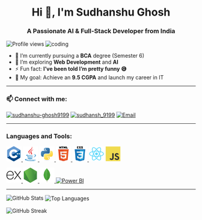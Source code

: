 <h1 align="center">Hi 👋, I'm Sudhanshu Ghosh</h1>
<h3 align="center">A Passionate AI & Full-Stack Developer from India</h3>

<img align="right" alt="coding" width="400" src="https://user-images.githubusercontent.com/74038190/212749447-bfb7e725-6987-49d9-ae85-2015e3e7cc41.gif">

<p align="left"> <img src="https://komarev.com/ghpvc/?username=sudhanshu9199&label=Profile%20views&color=0e75b6&style=flat" alt="Profile views" /> </p>

- 🌱 I’m currently pursuing a **BCA** degree (Semester 6)
- 🔭 I’m exploring **Web Development** and **AI**
- ⚡ Fun fact: **I’ve been told I’m pretty funny 😅**
- 🎯 My goal: Achieve an **9.5 CGPA** and launch my career in IT

---

<h3 align="left">📫 Connect with me:</h3>
<p align="left">
<a href="https://linkedin.com/in/sudhanshu-ghosh9199" target="blank"><img align="center" src="https://raw.githubusercontent.com/rahuldkjain/github-profile-readme-generator/master/src/images/icons/Social/linked-in-alt.svg" alt="sudhanshu-ghosh9199" height="30" width="40" /></a>
<a href="https://instagram.com/sudhansh_9199" target="blank"><img align="center" src="https://raw.githubusercontent.com/rahuldkjain/github-profile-readme-generator/master/src/images/icons/Social/instagram.svg" alt="sudhansh_9199" height="30" width="40" /></a>
<a href="mailto:sudhanshukumar9713@gmail.com"> <img align="center" src="https://raw.githubusercontent.com/rahuldkjain/github-profile-readme-generator/master/src/images/icons/Social/mail.svg" alt="Email" height="30" width="40" /> </a> 
</p>

---

<h3 align="left">Languages and Tools:</h3>
<p align="left">
<!-- <a href="https://www.cprogramming.com/" target="_blank" rel="noreferrer"> <img src="https://raw.githubusercontent.com/devicons/devicon/master/icons/c/c-original.svg" alt="c" width="40" height="40"/> </a> -->

<a href="https://www.w3schools.com/cpp/" target="_blank" rel="noreferrer"> <img src="https://raw.githubusercontent.com/devicons/devicon/master/icons/cplusplus/cplusplus-original.svg" alt="cplusplus" width="40" height="40"/> </a>
<a href="https://www.java.com" target="_blank" rel="noreferrer"> <img src="https://raw.githubusercontent.com/devicons/devicon/master/icons/java/java-original.svg" alt="java" width="40" height="40"/> </a>
<a href="https://www.python.org" target="_blank" rel="noreferrer"> <img src="https://raw.githubusercontent.com/devicons/devicon/master/icons/python/python-original.svg" alt="python" width="40" height="40"/>
<a href="https://www.w3.org/html/" target="_blank" rel="noreferrer"> <img src="https://raw.githubusercontent.com/devicons/devicon/master/icons/html5/html5-original-wordmark.svg" alt="html5" width="40" height="40"/> </a>
<a href="https://www.w3schools.com/css/" target="_blank" rel="noreferrer"> <img src="https://raw.githubusercontent.com/devicons/devicon/master/icons/css3/css3-original-wordmark.svg" alt="css3" width="40" height="40"/> </a>
<a href="https://reactjs.org/" title="React"><img src="https://raw.githubusercontent.com/devicons/devicon/master/icons/react/react-original.svg" alt="React" width="40" height="40" /></a>
<a href="https://developer.mozilla.org/en-US/docs/Web/JavaScript" target="_blank" rel="noreferrer" title="JavaScript"> <img src="https://raw.githubusercontent.com/devicons/devicon/master/icons/javascript/javascript-original.svg" alt="JavaScript" width="40" height="40"/> </a>

<a href="https://expressjs.com/" target="_blank" rel="noreferrer" title="ExpressJS"> <img src="https://raw.githubusercontent.com/devicons/devicon/master/icons/express/express-original.svg" alt="ExpressJS" width="40" height="40"/> </a>
<a href="https://nodejs.org/" target="_blank" rel="noreferrer" title="NodeJS"> <img src="https://raw.githubusercontent.com/devicons/devicon/master/icons/nodejs/nodejs-original.svg" alt="NodeJS" width="40" height="40"/> </a>
<a href="https://www.mongodb.com/" target="_blank" rel="noreferrer" title="MongoDB"> <img src="https://raw.githubusercontent.com/devicons/devicon/master/icons/mongodb/mongodb-original.svg" alt="MongoDB" width="40" height="40"/> </a>
<a href="https://powerbi.microsoft.com/" target="_blank" rel="noreferrer" title="Power BI"> <img src="https://github.com/microsoft/PowerBI-Icons/raw/main/SVG/Power-BI.svg" alt="Power BI" width="40" height="40"/> </a>

 </p>

---

<p><img align="left" src="https://github-readme-stats.vercel.app/api?username=sudhanshu9199&show_icons=true&theme=radical&locale=en&layout=compact" alt="GitHub Stats" /></p>

<p>&nbsp;<img align="center" src="https://github-readme-stats.vercel.app/api/top-langs?username=sudhanshu9199&show_icons=true&layout=compact&theme=radical&locale=en" alt="Top Languages" /></p>

<p><img align="center" src="https://github-readme-streak-stats.herokuapp.com/?user=sudhanshu9199&theme=radical" alt="GitHub Streak" /></p>

